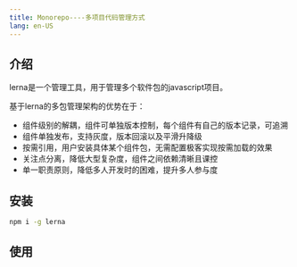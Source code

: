 ```yaml
---
title: Monorepo----多项目代码管理方式
lang: en-US
---
```


## 介绍

lerna是一个管理工具，用于管理多个软件包的javascript项目。

基于lerna的多包管理架构的优势在于：
* 组件级别的解耦，组件可单独版本控制，每个组件有自己的版本记录，可追溯
* 组件单独发布，支持灰度，版本回滚以及平滑升降级
* 按需引用，用户安装具体某个组件包，无需配置极客实现按需加载的效果
* 关注点分离，降低大型复杂度，组件之间依赖清晰且课控
* 单一职责原则，降低多人开发时的困难，提升多人参与度

## 安装

``` bash
npm i -g lerna
```

## 使用
